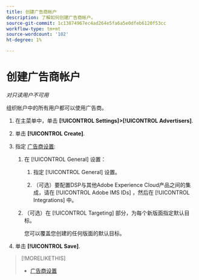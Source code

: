 ```yaml
---
title: 创建广告商帐户
description: 了解如何创建广告商帐户。
source-git-commit: 1c13874967ec4ad264e5fa6a5e0dfeb6120f53cc
workflow-type: tm+mt
source-wordcount: '102'
ht-degree: 1%

---
```


# 创建广告商帐户

*对只读用户不可用*

组织帐户中的所有用户都可以使用广告商。

1. 在主菜单中，单击 **[!UICONTROL Settings]>[!UICONTROL Advertisers]**.

1. 单击 **[!UICONTROL Create]**.

1. 指定 [广告商设置](advertiser-settings.md):

   1. 在 [!UICONTROL General] 设置：

      1. 指定 [!UICONTROL General] 设置。

      1. （可选）要配置DSP与其他Adobe Experience Cloud产品之间的集成，请在 [!UICONTROL Adobe IMS IDs] ，然后在 [!UICONTROL Integrations] 中。
   1. （可选）在 [!UICONTROL Targeting] 部分，为每个新版面指定默认目标。

      您可以覆盖您创建的任何版面的默认目标。


1. 单击 **[!UICONTROL Save]**.

>[!MORELIKETHIS]
>
>* [广告商设置](/help/dsp/admin/advertiser-settings.md)

